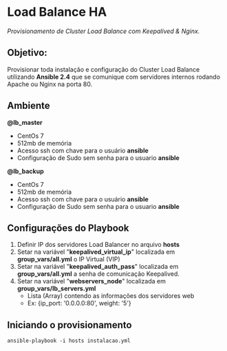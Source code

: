 # Load Balance HA

*Provisionamento de Cluster Load Balance com Keepalived & Nginx.*

## Objetivo:
Provisionar toda instalação e configuração do Cluster Load Balance utilizando **Ansible 2.4** que se comunique com servidores internos rodando Apache ou Nginx na porta 80.


## Ambiente
**@lb_master**

 - CentOs 7
 - 512mb de memória
 - Acesso ssh com chave para o usuário **ansible**
 - Configuração de Sudo sem senha para o usuario **ansible**

**@lb_backup**

 - CentOs 7
 - 512mb de memória
 - Acesso ssh com chave para o usuário **ansible**
 - Configuração de Sudo sem senha para o usuario **ansible**

## Configurações do Playbook

 1. Definir IP dos servidores Load Balancer no arquivo **hosts**
 2. Setar na variável "**keepalived_virtual_ip**" localizada em **group_vars/all.yml** o IP Virtual (VIP)
 3. Setar na variável "**keepalived_auth_pass**" localizada em **group_vars/all.yml** a senha de comunicação Keepalived.
 4. Setar na variável "**webservers_node**" localizada em **group_vars/lb_servers.yml**
	- Lista (Array) contendo as informações dos servidores web
	- Ex: {ip_port: '0.0.0.0:80', weight: '5'}

## Iniciando o provisionamento

    ansible-playbook -i hosts instalacao.yml

 
    
